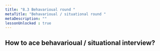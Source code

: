 ```yaml
---
title: "8.3 Behavarioual round "
metaTitle: "Behavarioual / situational round "
metaDescription: ""
lessonUnlocked : true
---
```



## How to ace behavarioual / situational  interview?


<YoutubeView id="B2ueq1DRhE0"/>
